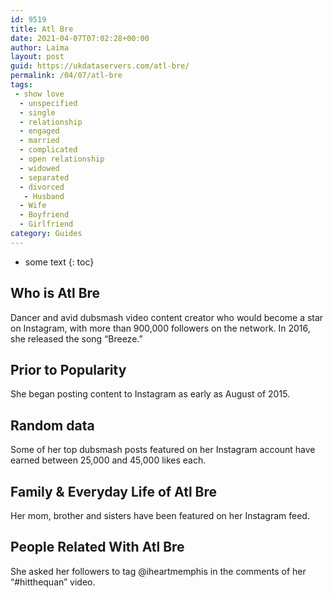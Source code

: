 ```yaml
---
id: 9519
title: Atl Bre
date: 2021-04-07T07:02:28+00:00
author: Laima
layout: post
guid: https://ukdataservers.com/atl-bre/
permalink: /04/07/atl-bre
tags:
 - show love
  - unspecified
  - single
  - relationship
  - engaged
  - married
  - complicated
  - open relationship
  - widowed
  - separated
  - divorced
   - Husband
  - Wife
  - Boyfriend
  - Girlfriend
category: Guides
---
```


* some text
{: toc}


## Who is Atl Bre
                  
                  
                  
Dancer and avid dubsmash video content creator who would become a star on Instagram, with more than 900,000 followers on the network. In 2016, she released the song &#8220;Breeze.&#8221;
                  
              
            
              
            
                
                
                
## Prior to Popularity
                  
                  
                  
She began posting content to Instagram as early as August of 2015.
                  
              
            
              
            
                
                
                
## Random data
                  
                  
                  
Some of her top dubsmash posts featured on her Instagram account have earned between 25,000 and 45,000 likes each.
                  
              
            
              
            
                
                
                
## Family & Everyday Life of Atl Bre
                  
                  
                  
Her mom, brother and sisters have been featured on her Instagram feed.
                  
              
            
              
            
                
                
                
## People Related With Atl Bre
                  
                  
                  
She asked her followers to tag @iheartmemphis in the comments of her &#8220;#hitthequan&#8221; video.
                  
              
            
              
            
                
              
            
              
              
            
            
              
            
          
          
          